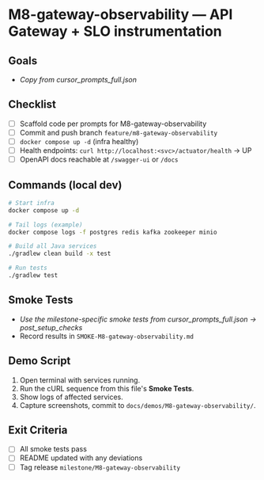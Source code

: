 # M8-gateway-observability — API Gateway + SLO instrumentation

## Goals
- _Copy from cursor_prompts_full.json_

## Checklist
- [ ] Scaffold code per prompts for M8-gateway-observability
- [ ] Commit and push branch `feature/m8-gateway-observability`
- [ ] `docker compose up -d` (infra healthy)
- [ ] Health endpoints: `curl http://localhost:<svc>/actuator/health` → UP
- [ ] OpenAPI docs reachable at `/swagger-ui` or `/docs`

## Commands (local dev)
```bash
# Start infra
docker compose up -d

# Tail logs (example)
docker compose logs -f postgres redis kafka zookeeper minio

# Build all Java services
./gradlew clean build -x test

# Run tests
./gradlew test
```

## Smoke Tests
- _Use the milestone-specific smoke tests from cursor_prompts_full.json → post_setup_checks_
- Record results in `SMOKE-M8-gateway-observability.md`

## Demo Script
1) Open terminal with services running.
2) Run the cURL sequence from this file's **Smoke Tests**.
3) Show logs of affected services.
4) Capture screenshots, commit to `docs/demos/M8-gateway-observability/`.

## Exit Criteria
- [ ] All smoke tests pass
- [ ] README updated with any deviations
- [ ] Tag release `milestone/M8-gateway-observability`
